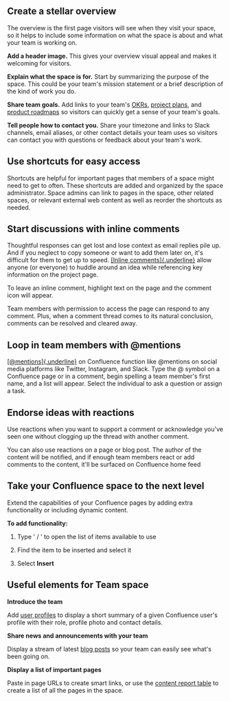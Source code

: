 ## Create a stellar overview

The overview is the first page visitors will see when they visit your
space, so it helps to include some information on what the space is
about and what your team is working on.

**Add a header image.** This gives your overview visual appeal and makes
it welcoming for visitors.

**Explain what the space is for.** Start by summarizing the purpose of
the space. This could be your team\'s mission statement or a brief
description of the kind of work you do.

**Share team goals.** Add links to your team\'s
[OKRs](https://www.atlassian.com/software/confluence/templates/okrs),
[project
plans](https://www.atlassian.com/software/confluence/templates/project-plan),
and [product
roadmaps](https://www.atlassian.com/software/confluence/templates/product-roadmap)
so visitors can quickly get a sense of your team\'s goals.

**Tell people how to contact you.** Share your timezone and links to
Slack channels, email aliases, or other contact details your team uses
so visitors can contact you with questions or feedback about your
team\'s work.

## Use shortcuts for easy access

Shortcuts are helpful for important pages that members of a space might
need to get to often. These shortcuts are added and organized by the
space administrator. Space admins can link to pages in the space, other
related spaces, or relevant external web content as well as reorder the
shortcuts as needed.

## Start discussions with inline comments

Thoughtful responses can get lost and lose context as email replies pile
up. And if you neglect to copy someone or want to add them later on,
it\'s difficult for them to get up to speed. [[Inline
comments]{.underline}](https://support.atlassian.com/confluence-cloud/docs/comment-on-pages-and-blog-posts/)
allow anyone (or everyone) to huddle around an idea while referencing
key information on the project page.

To leave an inline comment, highlight text on the page and the comment
icon will appear.

Team members with permission to access the page can respond to any
comment. Plus, when a comment thread comes to its natural conclusion,
comments can be resolved and cleared away.

## Loop in team members with \@mentions

[[\@mentions]{.underline}](https://support.atlassian.com/confluence-cloud/docs/mention-a-person-or-team/)
on Confluence function like \@mentions on social media platforms like
Twitter, Instagram, and Slack. Type the @ symbol on a Confluence page or
in a comment, begin spelling a team member\'s first name, and a list
will appear. Select the individual to ask a question or assign a task.

## Endorse ideas with reactions

Use reactions when you want to support a comment or acknowledge you\'ve
seen one without clogging up the thread with another comment.

You can also use reactions on a page or blog post. The author of the
content will be notified, and if enough team members react or add
comments to the content, it\'ll be surfaced on Confluence home feed

## Take your Confluence space to the next level

Extend the capabilities of your Confluence pages by adding extra
functionality or including dynamic content.

**To add functionality:**

1.  Type \' / \' to open the list of items available to use

2.  Find the item to be inserted and select it

3.  Select **Insert**

## Useful elements for Team space

**Introduce the team**

Add [user
profiles](https://support.atlassian.com/confluence-cloud/docs/insert-the-user-profile-macro/)
to display a short summary of a given Confluence user\'s profile with
their role, profile photo and contact details.

**Share news and announcements with your team**

Display a stream of latest [blog
posts](https://support.atlassian.com/confluence-cloud/docs/insert-the-blog-posts-macro/)
so your team can easily see what\'s been going on.

**Display a list of important pages**

Paste in page URLs to create smart links, or use the [content report
table](https://support.atlassian.com/confluence-cloud/docs/insert-the-content-report-table-macro/)
to create a list of all the pages in the space.
